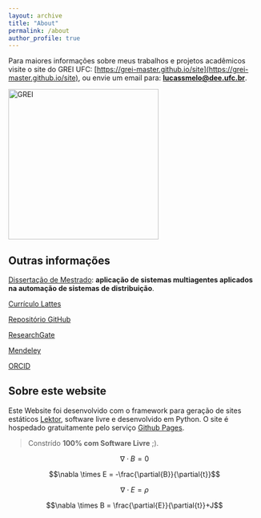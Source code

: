 ```yaml
---
layout: archive
title: "About"
permalink: /about
author_profile: true
---
```


Para maiores informações sobre meus trabalhos e projetos acadêmicos visite o site do GREI UFC: [https://grei-master.github.io/site](https://grei-master.github.io/site), ou envie um email para: **lucassmelo@dee.ufc.br**.
<br>

<div class="text-center">
    <a href="https://grei-master.github.io/site">
        <img src="{{ '/assets/images/GREI_Logo.png'|url }}" alt="GREI" width="300">
    </a>
</div>

## Outras informações

[Dissertação de Mestrado](http://www.repositorio.ufc.br/handle/riufc/13773): **aplicação de sistemas multiagentes aplicados na automação de sistemas de distribuição**.

[Currículo Lattes](http://lattes.cnpq.br/7082243734904289)

[Repositório GitHub](https://github.com/lucassm)

[ResearchGate](https://www.researchgate.net/profile/Lucas_Melo9)

[Mendeley](https://www.mendeley.com/profiles/lucas--melo/)

[ORCID](http://orcid.org/0000-0001-5488-6124)

## Sobre este website

Este Website foi desenvolvido com o framework para geração de sites estáticos [Lektor](https://getlektor.com), software livre e desenvolvido em Python. O site é hospedado gratuitamente pelo serviço [Github Pages](https://pages.github.com).

> Constrído **100% com Software Livre** ;).


$$\nabla \cdot B = 0$$

$$\nabla \times E = -\frac{\partial{B}}{\partial{t}}$$

$$\nabla \cdot E = \rho$$

$$\nabla \times B = \frac{\partial{E}}{\partial{t}}+J$$